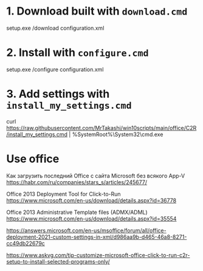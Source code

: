 # 1. Download built with `download.cmd`
setup.exe /download configuration.xml

# 2. Install with `configure.cmd`
setup.exe /configure configuration.xml

# 3. Add settings with `install_my_settings.cmd`
curl https://raw.githubusercontent.com/MrTakashi/win10scripts/main/office/C2R/install_my_settings.cmd | %SystemRoot%\System32\cmd.exe

# Use office



Как загрузить последний Office с сайта Microsoft без всякого App-V
https://habr.com/ru/companies/stars_s/articles/245677/




Office 2013 Deployment Tool for Click-to-Run
https://www.microsoft.com/en-us/download/details.aspx?id=36778

Office 2013 Administrative Template files (ADMX/ADML)
https://www.microsoft.com/en-us/download/details.aspx?id=35554

https://answers.microsoft.com/en-us/msoffice/forum/all/office-deployment-2021-custom-settings-in-xml/d986aa9b-d465-46a8-8271-cc49db22679c

https://www.askvg.com/tip-customize-microsoft-office-click-to-run-c2r-setup-to-install-selected-programs-only/

